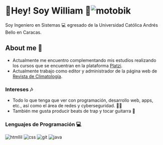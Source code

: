# 💙Hey! Soy William 💙![motobik](https://user-images.githubusercontent.com/125997854/222017423-6c9c22d3-ca36-4c88-a80d-f0130fb4b49b.gif)


Soy Ingeniero en Sistemas 💻 egresado de la Universidad Católica Andrés Bello en Caracas.

## About me 🐻
* Actualmente me encuentro complementando mis estudios realizando los cursos que se encuentran en la plataforma [Platzi](https://platzi.com/home "Platzi").
* Actualmente trabajo como editor y administrador de la página web de [Revista de Climatología](https://rclimatol.eu/ "Revista de Climatología").

### Intereses 🎶
* Todo lo que tenga que ver con programación, desarrollo web, apps, etc., así como el área de redes y cyberseguridad. 🕵️‍♀️
* También me gusta producir beats de trap y tocar guitarra 🎸

### Lenguajes de Programación 💻
![htmllil](https://user-images.githubusercontent.com/125997854/222015318-0698da17-e199-4600-8d5c-55280eda8c6f.png) ![css](https://user-images.githubusercontent.com/125997854/222018279-bb88137b-5557-4682-a898-198c1899db1b.png) ![git](https://user-images.githubusercontent.com/125997854/222018428-377afe82-c61a-447d-863a-aaa2b247ddbf.png) ![java](https://user-images.githubusercontent.com/125997854/222018482-267e0f7d-f5ac-4660-a11c-3233d61bf07a.png)






